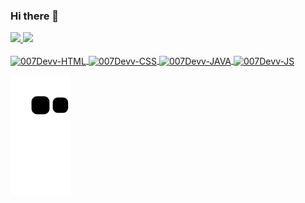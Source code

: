 ### Hi there 👋

<div>
  <a href="https://github.com/007Devv">
  <img height="180em" src="https://github-readme-stats.vercel.app/api?username=007Devv&show_icons=true&theme=highcontrast"/>
  <img height="180em" src="https://github-readme-stats.vercel.app/api/top-langs/?username=007Devv&layout=compact&&theme=highcontrast"/>
</div>
  
  <div style="display: incline_block"><br>
    <img align="center" alt="007Devv-HTML" height="30" width="40" src="https://cdn.jsdelivr.net/gh/devicons/devicon/icons/html5/html5-original.svg" />
    <img align="center" alt="007Devv-CSS" height="30" width="40" src="https://cdn.jsdelivr.net/gh/devicons/devicon/icons/css3/css3-original.svg" />
    <img align="center" alt="007Devv-JAVA" height="30" width="40" src="https://cdn.jsdelivr.net/gh/devicons/devicon/icons/java/java-original-wordmark.svg" />
    <img align="center" alt="007Devv-JS" height="30" width="40" src="https://cdn.jsdelivr.net/gh/devicons/devicon/icons/javascript/javascript-original.svg" />
  </div>
                
 ![Snake animation](https://github.com/007Devv/007Devv/blob/output/github-contribution-grid-snake.svg)         
